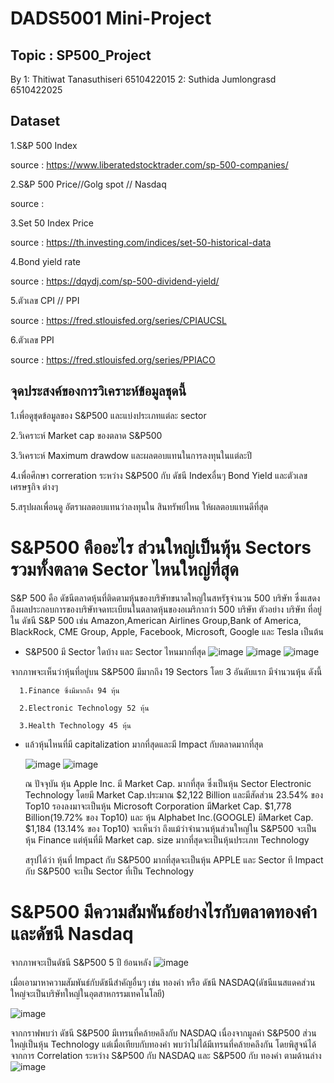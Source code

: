 # DADS5001 Mini-Project

## Topic : SP500_Project

By 1: Thitiwat Tanasuthiseri 6510422015
   2: Suthida Jumlongrasd  6510422025
## Dataset
1.S&P 500 Index 

  source : https://www.liberatedstocktrader.com/sp-500-companies/
  
2.S&P 500 Price//Golg spot // Nasdaq 
  
  source : 
  
3.Set 50 Index Price

  source : https://th.investing.com/indices/set-50-historical-data
  
4.Bond yield rate

  source : https://dqydj.com/sp-500-dividend-yield/
  
5.ตัวเลข CPI // PPI

  source : https://fred.stlouisfed.org/series/CPIAUCSL
  
6.ตัวเลข PPI

  source : https://fred.stlouisfed.org/series/PPIACO

## จุดประสงค์ของการวิเคราะห์ข้อมูลชุดนี้

1.เพื่อดูชุดข้อมูลของ S&P500 และแบ่งประเภทแต่ละ sector

2.วิเคราะห์ Market cap ของตลาด S&P500

3.วิเคราะห์ Maximum drawdow และผลตอบแทนในการลงทุนในแต่ละปี

4.เพื่อศึกษา correration ระหว่าง S&P500 กับ ดัชนี Indexอื่นๆ Bond Yield และตัวเลขเศรษฐกิจ ต่างๆ

5.สรุปผลเพื่อนดู อัตราผลตอบแทนว่าลงทุนใน สินทรัพย์ไหน ให้ผลตอบแทนดีที่สุด

# S&P500 คืออะไร ส่วนใหญ่เป็นหุ้น Sectors รวมทั้งตลาด Sector ไหนใหญ่ที่สุด
S&P 500 คือ ดัชนีตลาดหุ้นที่ติดตามหุ้นของบริษัทขนาดใหญ่ในสหรัฐจำนวน 500 บริษัท ซึ่งแสดงถึงผลประกอบการของบริษัทจดทะเบียนในตลาดหุ้นของอเมริกากว่า 500 บริษัท 
ตัวอย่าง บริษัท ที่อยู่ใน ดัชนี S&P 500 เช่น Amazon,American Airlines Group,Bank of America, BlackRock, CME Group, Apple, Facebook, Microsoft, Google และ Tesla เป็นต้น

* S&P500 มี Sector ใดบ้าง และ Sector ไหนมากที่สุด
   ![image](https://user-images.githubusercontent.com/114090355/226168124-0faf6aa6-d986-4bf1-8163-9b6e1dbe19cb.png)
   ![image](https://user-images.githubusercontent.com/114090355/226168335-60a82bcf-fce0-4a47-9373-95fe194704f1.png)
   ![image](https://user-images.githubusercontent.com/114090355/226170306-1e49cf24-aa2f-494b-83ad-f1d5cca7aa99.png)

จากภาพจะเห็นว่าหุ้นที่อยู่บน S&P500 มีมากถึง 19 Sectors โดย 3 อันดับแรก มีจำนวนหุ้น ดังนี้

      1.Finance ซึ่งมีมากถึง 94 หุ้น

      2.Electronic Technology 52 หุ้น

      3.Health Technology 45 หุ้น



* แล้วหุ้นไหนที่มี capitalization มากที่สุดและมี Impact กับตลาดมากที่สุด

   ![image](https://user-images.githubusercontent.com/114090355/226168322-2581a67a-a4e3-4a9f-af6c-e1358e923255.png)
   ![image](https://user-images.githubusercontent.com/114090355/226168029-e9e0bef9-2cc0-45b6-bcaa-92d9361aafb2.png)

   ณ ปัจจุบัน หุ้น Apple Inc. มี Market Cap. มากที่สุด ซึ่งเป็นหุ้น Sector Electronic Technology  โดยมี Market Cap.ประมาณ $2,122 Billion และมีสัดส่วน 23.54% ของ Top10 
  รองลงมาจะเป็นหุ้น Microsoft Corporation มีMarket Cap. $1,778 Billion(19.72% ของ Top10) และ หุ้น Alphabet Inc.(GOOGLE)   มีMarket Cap. $1,184 (13.14% ของ Top10)
  จะเห็นว่า ถึงแม้ว่าจำนวนหุ้นส่วนใหญ่ใน S&P500 จะเป็นหุ้น Finance แต่หุ้นที่มี Market cap. size มากที่สุดจะเป็นหุ้นประเภท Technology
  
  สรุปได้ว่า หุ้นที่ Impact กับ S&P500 มากที่สุดจะเป็นหุ้น APPLE และ Sector ที Impact กับ S&P500 จะเป็น Sector ที่เป็น Technology 


# S&P500 มีความสัมพันธ์อย่างไรกับตลาดทองคำและดัชนี Nasdaq

จากภาพจะเป็นดัชนี S&P500 5 ปี ย้อนหลัง 
![image](https://user-images.githubusercontent.com/114090355/226166307-877f8d9c-e77e-4346-8fb9-97f1f70bb76e.png)

เมื่อเอามาหาความสัมพันธ์กับดัชนีสำคัญอื่นๆ เช่น ทองคำ หรือ ดัชนี NASDAQ(ดัชนีแนสแดคส่วนใหญ่จะเป็นบริษัทใหญ่ในอุตสาหกรรมเทคโนโลยี)
   
![image](https://user-images.githubusercontent.com/114090355/226171409-d4cf2463-b1ff-416f-b13f-23879d103b68.png)

จากกราฟพบว่า ดัชนี S&P500 มีเทรนที่คล้ายคลึงกับ NASDAQ เนื่องจากมูลค่า S&P500 ส่วนใหญ่เป็นหุ้น Technology แต่เมื่อเทียบกับทองคำ พบว่าไม่ได้มีเทรนที่คล้ายคลึงกัน โดยพิสูจน์ได้จากการ Correlation ระหว่าง S&P500 กับ NASDAQ และ S&P500 กับ ทองคำ ตามด้านล่าง
![image](https://user-images.githubusercontent.com/114090355/226172619-ae1a6514-bc61-42d6-b6a8-4e75db2b5d87.png)




